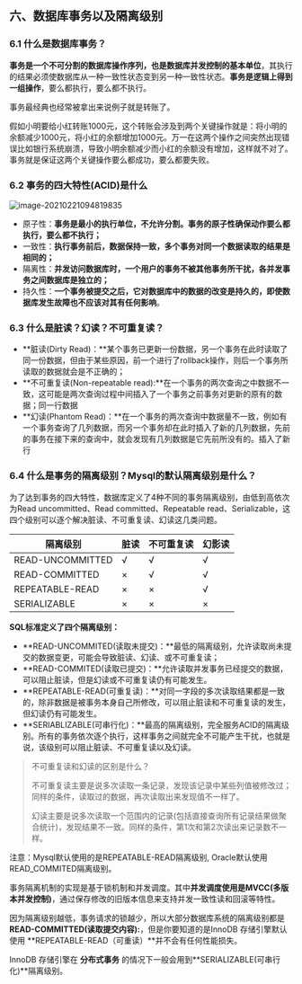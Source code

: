 ## 六、数据库事务以及隔离级别

### 6.1 什么是数据库事务？

**事务是一个不可分割的数据库操作序列，也是数据库并发控制的基本单位**，其执行的结果必须使数据库从一种一致性状态变到另一种一致性状态。**事务是逻辑上得到一组操作**，要么都执行，要么都不执行。

事务最经典也经常被拿出来说例子就是转账了。

假如小明要给小红转账1000元，这个转账会涉及到两个关键操作就是：将小明的余额减少1000元，将小红的余额增加1000元。万一在这两个操作之间突然出现错误比如银行系统崩溃，导致小明余额减少而小红的余额没有增加，这样就不对了。事务就是保证这两个关键操作要么都成功，要么都要失败。

### 6.2 事务的四大特性(ACID)是什么

![image-20210221094819835](E:/笔记/JAVA/Java复习框架-数据库/Mysql/imgs_mysql/10.png)

- 原子性：**事务是最小的执行单位，不允许分割。事务的原子性确保动作要么都执行，要么都不执行；**
- 一致性：**执行事务前后，数据保持一致，多个事务对同一个数据读取的结果是相同的；**
- 隔离性：**并发访问数据库时，一个用户的事务不被其他事务所干扰，各并发事务之间数据库是独立的；**
- 持久性：**一个事务被提交之后，它对数据库中的数据的改变是持久的，即使数据库发生故障也不应该对其有任何影响**。

### 6.3 什么是脏读？幻读？不可重复读？

- **脏读(Dirty Read)：**某个事务已更新一份数据，另一个事务在此时读取了同一份数据，但由于某些原因，前一个进行了rollback操作，则后一个事务所读取的数据就会是不正确的；
- **不可重复读(Non-repeatable read):**在一个事务的两次查询之中数据不一致，这可能是两次查询过程中间插入了一个事务之前事务对更新的原有的数据；同一行数据
- **幻读(Phantom Read)：**在一个事务的两次查询中数据量不一致，例如有一个事务查询了几列数据，而另一个事务却在此时插入了新的几列数据，先前的事务在接下来的查询中，就会发现有几列数据是它先前所没有的。插入了新行

### 6.4 什么是事务的隔离级别？Mysql的默认隔离级别是什么？

为了达到事务的四大特性，数据库定义了4种不同的事务隔离级别，由低到高依次为Read uncommitted、Read committed、Repeatable read、Serializable，这四个级别可以逐个解决脏读、不可重复读、幻读这几类问题。

| 隔离级别         | 脏读 | 不可重复读 | 幻影读 |
| ---------------- | ---- | ---------- | ------ |
| READ-UNCOMMITTED | √    | √          | √      |
| READ-COMMITTED   | ×    | √          | √      |
| REPEATABLE-READ  | ×    | ×          | √      |
| SERIALIZABLE     | ×    | ×          | ×      |

**SQL标准定义了四个隔离级别：**

- **READ-UNCOMMITED(读取未提交)：**最低的隔离级别，允许读取尚未提交的数据变更，可能会导致脏读、幻读、或不可重复读；
- **READ-COMMITED(读取已提交)：**允许读取并发事务已经提交的数据，可以阻止脏读，但是幻读或不可重复读仍有可能发生。
- **REPEATABLE-READ(可重复读)：**对同一字段的多次读取结果都是一致的，除非数据是被事务本身自己所修改，可以阻止脏读和不可重复读的发生，但幻读仍有可能发生。
- **SERIABLIZABLE(可串行化)：**最高的隔离级别，完全服务ACID的隔离级别。所有的事务依次逐个执行，这样事务之间就完全不可能产生干扰，也就是说，该级别可以阻止脏读、不可重复读以及幻读。

> 不可重复读和幻读的区别是什么？
>
> 不可重复读主要是说多次读取一条记录，发现该记录中某些列值被修改过；同样的条件，读取过的数据，再次读取出来发现值不一样了。
>
> 幻读主要是说多次读取一个范围内的记录(包括直接查询所有记录结果做聚合统计)，发现结果不一致。同样的条件，第1次和第2次读出来记录数不一样。

注意：Mysql默认使用的是REPEATABLE-READ隔离级别, Oracle默认使用READ_COMMITED隔离级别。



事务隔离机制的实现是基于锁机制和并发调度。其中**并发调度使用是MVCC(多版本并发控制)**，通过保存修改的旧版本信息来支持并发一致性读和回滚等特性。

因为隔离级别越低，事务请求的锁越少，所以大部分数据库系统的隔离级别都是**READ-COMMITTED(读取提交内容):**，但是你要知道的是InnoDB 存储引擎默认使用 **REPEATABLE-READ（可重读）**并不会有任何性能损失。

InnoDB 存储引擎在 **分布式事务** 的情况下一般会用到**SERIALIZABLE(可串行化)**隔离级别。

